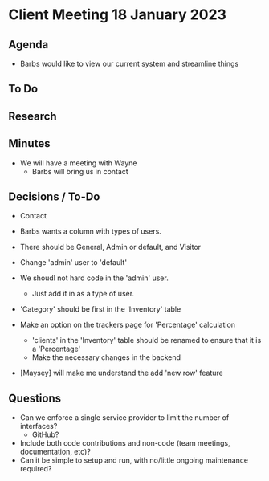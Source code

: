 # Client Meeting 18 January 2023

## Agenda

- Barbs would like to view our current system and streamline things

## To Do

## Research

## Minutes

- We will have a meeting with Wayne
  - Barbs will bring us in contact

## Decisions / To-Do

- Contact

- Barbs wants a column with types of users.
- There should be General, Admin or default, and Visitor
- Change 'admin' user to 'default'
- We shoudl not hard code in the 'admin' user.
  - Just add it in as a type of user.
- 'Category' should be first in the 'Inventory' table
- Make an option on the trackers page for 'Percentage' calculation
  - 'clients' in the 'Inventory' table should be renamed to ensure that it is a 'Percentage'
  - Make the necessary changes in the backend
- [Maysey] will make me understand the add 'new row' feature

## Questions

- Can we enforce a single service provider to limit the number of interfaces?
  - GitHub?
- Include both code contributions and non-code (team meetings, documentation, etc)?
- Can it be simple to setup and run, with no/little ongoing maintenance required?
